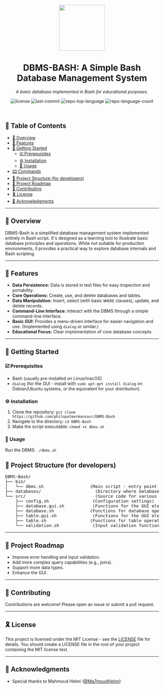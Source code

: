 <p align="center">
    <img src="https://upload.wikimedia.org/wikipedia/commons/thumb/4/4b/Bash_Logo_Colored.svg/2560px-Bash_Logo_Colored.svg.png" align="center" width="150px">  <!-- Bash logo -->
</p>
<p align="center"><h1 align="center">DBMS-BASH: A Simple Bash Database Management System</h1></p>
<p align="center">
	<em>A basic database implemented in Bash for educational purposes.</em>
</p>
<p align="center">
	<img src="https://img.shields.io/github/license/philopateermansour/DBMS-Bash?style=default&logo=opensourceinitiative&logoColor=white&color=00ff00" alt="license">
	<img src="https://img.shields.io/github/last-commit/philopateermansour/DBMS-Bash?style=default&logo=git&logoColor=white&color=00ff00" alt="last-commit">
	<img src="https://img.shields.io/github/languages/top/philopateermansour/DBMS-Bash?style=default&color=00ff00" alt="repo-top-language">
	<img src="https://img.shields.io/github/languages/count/philopateermansour/DBMS-Bash?style=default&color=00ff00" alt="repo-language-count">
</p>


<br>

## 🔗 Table of Contents

- [📍 Overview](#-overview)
- [👾 Features](#-features)
- [🚀 Getting Started](#-getting-started)
  - [☑️ Prerequisites](#-prerequisites)
  - [⚙️ Installation](#-installation)
  - [🤖 Usage](#-usage)
- [⌨️ Commands](#-commands)
- [📂 Project Structure (for developers)](#-project-structure-for-developers)
- [📌 Project Roadmap](#-project-roadmap)
- [🔰 Contributing](#-contributing)
- [🎗 License](#-license)
- [🙌 Acknowledgments](#-acknowledgments)

---

## 📍 Overview

DBMS-Bash is a simplified database management system implemented entirely in Bash script. It's designed as a learning tool to illustrate basic database principles and operations.  While not suitable for production environments, it provides a practical way to explore database internals and Bash scripting.

---

## 👾 Features

- **Data Persistence:** Data is stored in text files for easy inspection and portability.
- **Core Operations:** Create, use, and delete databases and tables.
- **Data Manipulation:** Insert, select (with basic `WHERE` clauses), update, and delete records.
- **Command-Line Interface:**  Interact with the DBMS through a simple command-line interface.
- **Basic GUI:**  Provides a menu-driven interface for easier navigation and use. (Implemented using `dialog` or similar.)
- **Educational Focus:**  Clear implementation of core database concepts.

---

## 🚀 Getting Started


### ☑️ Prerequisites

- Bash (usually pre-installed on Linux/macOS)
- `dialog` (for the GUI - install with `sudo apt-get install dialog` on Debian/Ubuntu systems, or the equivalent for your distribution)


### ⚙️ Installation

1. Clone the repository: `git clone https://github.com/philopateermansour/DBMS-Bash`
2. Navigate to the directory: `cd DBMS-Bash`
3. Make the script executable: `chmod +x dbms.sh`

### 🤖 Usage

Run the DBMS: `./dbms.sh`



## 📂 Project Structure (for developers)
<pre>
DBMS-Bash/
├── bin/
│   └── dbms.sh                  (Main script - entry point for the DBMS)
├── databases/                     (Directory where database files are stored)
└── src/                           (Source code for various DBMS functions)
    ├── config.sh                 (Configuration settings)
    ├── database.gui.sh           (Functions for the GUI elements related to databases)
    ├── database.sh              (Functions for database operations)
    ├── table.gui.sh              (Functions for the GUI elements related to tables)
    ├── table.sh                 (Functions for table operations)
    └── validation.sh             (Input validation functions)
</pre>

---

## 📌 Project Roadmap

* Improve error handling and input validation.
* Add more complex query capabilities (e.g., joins).
* Support more data types.
* Enhance the GUI.


---

## 🔰 Contributing

Contributions are welcome! Please open an issue or submit a pull request.


---

## 🎗 License

This project is licensed under the MIT License - see the [LICENSE](LICENSE) file for details.  You should create a LICENSE file in the root of your project containing the MIT license text.


---

## 🙌 Acknowledgments

* Special thanks to Mahmoud Helmi ([@Ma7moudHelmi](https://github.com/Ma7moudHelmi))
